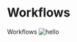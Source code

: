 # Workflows
Workflows
![hello](https://github.com/Saimon398/Workflows/actions/workflows/hello.yml/badge.svg)

